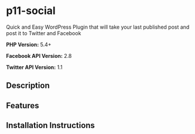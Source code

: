 # p11-social
Quick and Easy WordPress Plugin that will take your last published post and post it to Twitter and Facebook

**PHP Version:** 5.4+

**Facebook API Version:** 2.8

**Twitter API Version:** 1.1

## Description

## Features

## Installation Instructions
